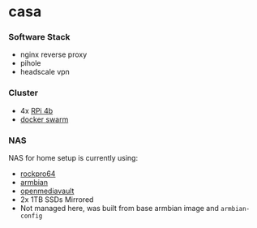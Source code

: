 # casa

### Software Stack
- nginx reverse proxy
- pihole
- headscale vpn

### Cluster
- 4x [RPi 4b](https://www.raspberrypi.com/products/raspberry-pi-4-model-b/)
- [docker swarm](https://docs.docker.com/engine/swarm/)

### NAS
NAS for home setup is currently using:
- [rockpro64](https://www.pine64.org/rockpro64/)
- [armbian](https://www.armbian.com/rockpro64/)
- [openmediavault](https://www.openmediavault.org/)
- 2x 1TB SSDs Mirrored
- Not managed here, was built from base armbian image and `armbian-config`
